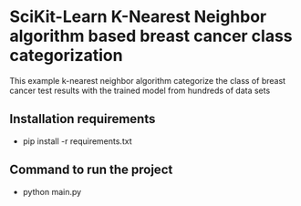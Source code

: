 # SciKit-Learn K-Nearest Neighbor algorithm based breast cancer class categorization #

This example k-nearest neighbor algorithm categorize the class of breast cancer test results
with the trained model from hundreds of data sets



## Installation requirements ##

* pip install -r requirements.txt


## Command to run the project ##

* python main.py